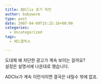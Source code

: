 ```yaml
---
title: ADClix 포기 직전
author: babyworm
type: post
date: 2007-04-09T15:25:18+00:00
categories:
  - Uncategorized
tags:
  - 에드클릭스

---
```

도대체 왜 차단한 광고가 계속 보이는 걸까요?  
설정은 설명서에 나온대로 했습니다. 

ADClix가 계속 이런식이면 결국은 내릴수 밖에 없죠.